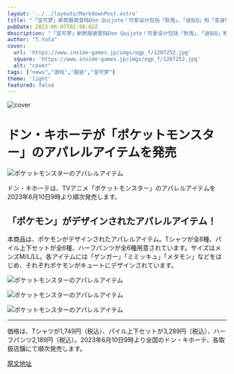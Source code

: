 ```yaml
---
layout: '../../layouts/MarkdownPost.astro'
title: "「宝可梦」新款服装登陆Don Quijote！可爱设计包括「耿鬼」、「谜拟Q」和「变身怪」等"
pubDate: 2023-06-07T02:50:02Z
description: "「宝可梦」新款服装登陆Don Quijote！可爱设计包括「耿鬼」、「谜拟Q」和「变身怪」等"
author: "T.Yuta"
cover:
  url: 'https://www.inside-games.jp/imgs/ogp_f/1207252.jpg'
  square: 'https://www.inside-games.jp/imgs/ogp_f/1207252.jpg'
  alt: "cover"
tags: ["news","游戏","服装","宝可梦"]
theme: 'light'
featured: false
---
```


![cover](https://www.inside-games.jp/imgs/ogp_f/1207252.jpg)

# ドン・キホーテが「ポケットモンスター」のアパレルアイテムを発売

![ポケットモンスターのアパレルアイテム](https://www.inside-games.jp/imgs/zoom/1207255.jpg)

ドン・キホーテは、TVアニメ「ポケットモンスター」のアパレルアイテムを2023年6月10日9時より順次発売します。

## 「ポケモン」がデザインされたアパレルアイテム！

本商品は、ポケモンがデザインされたアパレルアイテム。Tシャツが全8種、パイル上下セットが全6種、ハーフパンツが全6種用意されています。サイズはメンズM/L/LL。各アイテムには「ゲンガー」「ミミッキュ」「メタモン」などをはじめ、それぞれポケモンがキュートにデザインされています。

![ポケットモンスターのアパレルアイテム](https://www.inside-games.jp/imgs/zoom/1207252.jpg)

![ポケットモンスターのアパレルアイテム](https://www.inside-games.jp/imgs/zoom/1207253.jpg)

![ポケットモンスターのアパレルアイテム](https://www.inside-games.jp/imgs/zoom/1207254.jpg)

---

価格は、Tシャツが1,749円（税込）、パイル上下セットが3,289円（税込）、ハーフパンツ2,189円（税込）。2023年6月10日9時より全国のドン・キホーテ、各取扱店舗にて順次発売します。

  [原文地址](https://www.inside-games.jp/article/2023/06/07/146404.html)